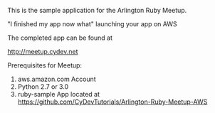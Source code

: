 This is the sample application for the Arlington Ruby Meetup. 

"I finished my app now what" launching your app on AWS

The completed app can be found at 

http://meetup.cydev.net 

Prerequisites for Meetup:  

1. aws.amazon.com Account 
2. Python 2.7 or 3.0 
3. ruby-sample App located at https://github.com/CyDevTutorials/Arlington-Ruby-Meetup-AWS

